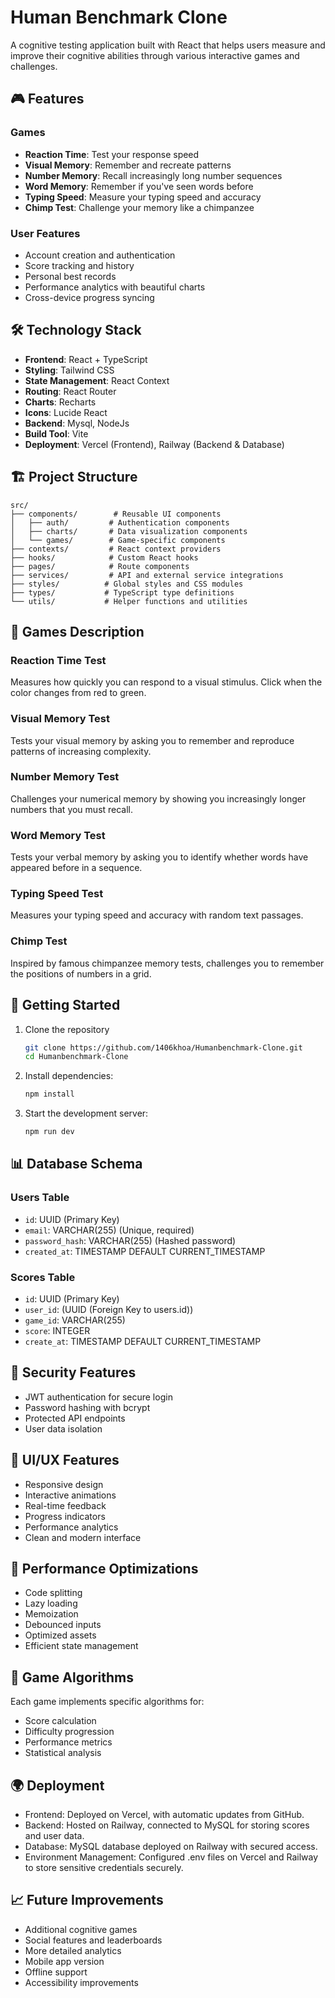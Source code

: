 # Human Benchmark Clone

A cognitive testing application built with React that helps users measure and improve their cognitive abilities through various interactive games and challenges.

## 🎮 Features

### Games
- **Reaction Time**: Test your response speed
- **Visual Memory**: Remember and recreate patterns
- **Number Memory**: Recall increasingly long number sequences
- **Word Memory**: Remember if you've seen words before
- **Typing Speed**: Measure your typing speed and accuracy
- **Chimp Test**: Challenge your memory like a chimpanzee

### User Features
- Account creation and authentication
- Score tracking and history
- Personal best records
- Performance analytics with beautiful charts
- Cross-device progress syncing

## 🛠️ Technology Stack

- **Frontend**: React + TypeScript
- **Styling**: Tailwind CSS
- **State Management**: React Context
- **Routing**: React Router
- **Charts**: Recharts
- **Icons**: Lucide React
- **Backend**: Mysql, NodeJs
- **Build Tool**: Vite
- **Deployment**: Vercel (Frontend), Railway (Backend & Database)

## 🏗️ Project Structure

```
src/
├── components/        # Reusable UI components
│   ├── auth/         # Authentication components
│   ├── charts/       # Data visualization components
│   └── games/        # Game-specific components
├── contexts/         # React context providers
├── hooks/            # Custom React hooks
├── pages/            # Route components
├── services/         # API and external service integrations
├── styles/          # Global styles and CSS modules
├── types/           # TypeScript type definitions
└── utils/           # Helper functions and utilities
```

## 🎯 Games Description

### Reaction Time Test
Measures how quickly you can respond to a visual stimulus. Click when the color changes from red to green.

### Visual Memory Test
Tests your visual memory by asking you to remember and reproduce patterns of increasing complexity.

### Number Memory Test
Challenges your numerical memory by showing you increasingly longer numbers that you must recall.

### Word Memory Test
Tests your verbal memory by asking you to identify whether words have appeared before in a sequence.

### Typing Speed Test
Measures your typing speed and accuracy with random text passages.

### Chimp Test
Inspired by famous chimpanzee memory tests, challenges you to remember the positions of numbers in a grid.

## 🚀 Getting Started

1. Clone the repository
   ```bash
   git clone https://github.com/1406khoa/Humanbenchmark-Clone.git
   cd Humanbenchmark-Clone
3. Install dependencies:
   ```bash
   npm install
   ```
4. Start the development server:
   ```bash
   npm run dev
   ```

## 📊 Database Schema

### Users Table
- `id`: UUID (Primary Key)
- `email`: VARCHAR(255) (Unique, required)
- `password_hash`: VARCHAR(255) (Hashed password)
- `created_at`: TIMESTAMP DEFAULT CURRENT_TIMESTAMP
### Scores Table
- `id`: UUID (Primary Key)
- `user_id`: (UUID (Foreign Key to users.id))
- `game_id`: VARCHAR(255)
- `score`: INTEGER
- `create_at`: TIMESTAMP DEFAULT CURRENT_TIMESTAMP

## 🔐 Security Features

- JWT authentication for secure login
- Password hashing with bcrypt
- Protected API endpoints
- User data isolation

## 🎨 UI/UX Features

- Responsive design
- Interactive animations
- Real-time feedback
- Progress indicators
- Performance analytics
- Clean and modern interface

## 📱 Performance Optimizations

- Code splitting
- Lazy loading
- Memoization
- Debounced inputs
- Optimized assets
- Efficient state management

## 🧪 Game Algorithms

Each game implements specific algorithms for:
- Score calculation
- Difficulty progression
- Performance metrics
- Statistical analysis
## 🌍 Deployment
- Frontend: Deployed on Vercel, with automatic updates from GitHub.
- Backend: Hosted on Railway, connected to MySQL for storing scores and user data.
- Database: MySQL database deployed on Railway with secured access.
- Environment Management: Configured .env files on Vercel and Railway to store sensitive credentials securely.

## 📈 Future Improvements

- Additional cognitive games
- Social features and leaderboards
- More detailed analytics
- Mobile app version
- Offline support
- Accessibility improvements





